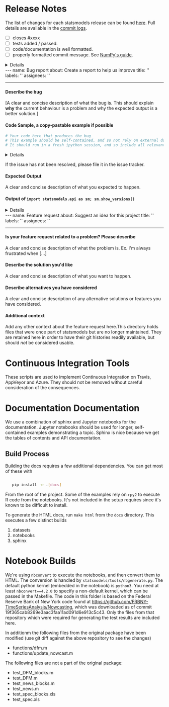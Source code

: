 Release Notes
=============

The list of changes for each statsmodels release can be found [here](https://www.statsmodels.org/devel/release/index.html). Full details are available in the [commit logs](https://github.com/statsmodels/statsmodels).
- [ ] closes #xxxx
- [ ] tests added / passed. 
- [ ] code/documentation is well formatted.  
- [ ] properly formatted commit message. See 
      [NumPy's guide](https://docs.scipy.org/doc/numpy-1.15.1/dev/gitwash/development_workflow.html#writing-the-commit-message). 

<details>


**Notes**:

* It is essential that you add a test when making code changes. Tests are not 
  needed for doc changes.
* When adding a new function, test values should usually be verified in another package (e.g., R/SAS/Stata).
* When fixing a bug, you must add a test that would produce the bug in main and
  then show that it is fixed with the new code.
* New code additions must be well formatted. Changes should pass flake8. If on Linux or OSX, you can
  verify you changes are well formatted by running 
  ```
  git diff upstream/main -u -- "*.py" | flake8 --diff --isolated
  ```
  assuming `flake8` is installed. This command is also available on Windows 
  using the Windows System for Linux once `flake8` is installed in the 
  local Linux environment. While passing this test is not required, it is good practice and it help 
  improve code quality in `statsmodels`.
* Docstring additions must render correctly, including escapes and LaTeX.

</details>
---
name: Bug report
about: Create a report to help us improve
title: ''
labels: ''
assignees: ''

---

#### Describe the bug

[A clear and concise description of what the bug is. This should explain **why** the current behaviour is a problem and why the expected output is a better solution.]

#### Code Sample, a copy-pastable example if possible


```python
# Your code here that produces the bug
# This example should be self-contained, and so not rely on external data.
# It should run in a fresh ipython session, and so include all relevant imports.
```
<details>

**Note**: As you can see, there are many issues on our GitHub tracker, so it is very possible that your issue has been posted before. Please check first before submitting so that we do not have to handle and close duplicates.

**Note**: Please be sure you are using the latest released version of `statsmodels`, or a recent build of `main`. If your problem has been fixed in an unreleased version, you might be able to use `main` until a new release occurs. 

**Note**: If you are using a released version, have you verified that the bug exists in the main branch of this repository? It helps the limited resources if we know problems exist in the current main branch so that they do not need to check whether the code sample produces a bug in the next release.

</details>


If the issue has not been resolved, please file it in the issue tracker.

#### Expected Output

A clear and concise description of what you expected to happen.

#### Output of ``import statsmodels.api as sm; sm.show_versions()``

<details>

[paste the output of ``import statsmodels.api as sm; sm.show_versions()`` here below this line]

</details>
---
name: Feature request
about: Suggest an idea for this project
title: ''
labels: ''
assignees: ''

---

#### Is your feature request related to a problem? Please describe
A clear and concise description of what the problem is. Ex. I'm always frustrated when [...]

#### Describe the solution you'd like
A clear and concise description of what you want to happen.

#### Describe alternatives you have considered
A clear and concise description of any alternative solutions or features you have considered.

#### Additional context
Add any other context about the feature request here.This directory holds files that were once part of statsmodels but
are no longer maintained.  They are retained here in order to have their
git histories readily available, but should *not* be considered usable.
# Continuous Integration Tools

These scripts are used to implement Continuous Integration on Travis, AppVeyor
and Azure.  They should not be removed without careful consideration of the 
consequences.
# Documentation Documentation

We use a combination of sphinx and Jupyter notebooks for the documentation.
Jupyter notebooks should be used for longer, self-contained examples demonstrating
a topic.
Sphinx is nice because we get the tables of contents and API documentation.

## Build Process

Building the docs requires a few additional dependencies. You can get most
of these with

```bash

   pip install -e .[docs]

```

From the root of the project.
Some of the examples rely on `rpy2` to execute R code from the notebooks.
It's not included in the setup requires since it's known to be difficult to
install.

To generate the HTML docs, run ``make html`` from the ``docs`` directory.
This executes a few distinct builds

1. datasets
2. notebooks
3. sphinx

# Notebook Builds

We're using `nbconvert` to execute the notebooks, and then convert them
to HTML. The conversion is handled by `statsmodels/tools/nbgenerate.py`.
The default python kernel (embedded in the notebook) is `python3`.
You need at least `nbconvert==4.2.0` to specify a non-default kernel,
which can be passed in the Makefile.
The code in this folder is based on the Federal Reserve Bank of New York code
found at https://github.com/FRBNY-TimeSeriesAnalysis/Nowcasting, which was
downloaded as of commit 19f365cab8269e3aac3faa11ad091d6e913c5c43. Only the
files from that repository which were required for generating the test results
are included here.

In additionm the following files from the original package have been modified
(use git diff against the above repository to see the changes)

- functions/dfm.m
- functions/update_nowcast.m

The following files are not a part of the original package:

- test_DFM_blocks.m
- test_DFM.m
- test_news_blocks.m
- test_news.m
- test_spec_blocks.xls
- test_spec.xls
